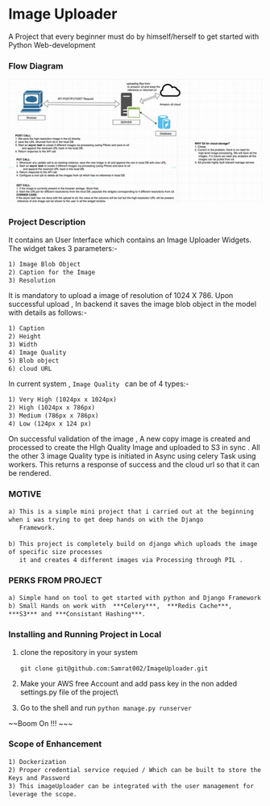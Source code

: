 # Image  Uploader
A Project that every beginner must do by himself/herself to get started with Python Web-development

### Flow Diagram 

![Flow Diagram](https://github.com/Samrat002/ImageUploader/blob/master/flow_diagram.png) 


### Project Description
It contains an User Interface which contains an Image Uploader Widgets. The widget takes 3 parameters:-
    
    1) Image Blob Object
    2) Caption for the Image
    3) Resolution
    
It is mandatory to upload a image of resolution of 1024 X 786.
Upon successful upload , In backend it saves the image blob object in the model with details as follows:-

    1) Caption
    2) Height
    3) Width
    4) Image Quality 
    5) Blob object
    6) cloud URL
    
In current system , ``Image Quality `` can be of 4 types:-
    
    1) Very High (1024px x 1024px)
    2) High (1024px x 786px)
    3) Medium (786px x 786px)
    4) Low (124px x 124 px)
    
On successful validation of the image , A new copy image is created and processed to create the HIgh Quality Image
and uploaded to S3 in sync .
All the other 3 image Quality type is initiated in Async using celery Task using workers. 
This returns a response of success and the cloud url so that it can be rendered. 

### MOTIVE
    a) This is a simple mini project that i carried out at the beginning when i was trying to get deep hands on with the Django
       Framework.
       
    b) This project is completely build on django which uploads the image of specific size processes 
       it and creates 4 different images via Processing through PIL .

### PERKS FROM PROJECT 
    a) Simple hand on tool to get started with python and Django Framework
    b) Small Hands on work with  ***Celery***,  ***Redis Cache***, ***S3*** and ***Consistant Hashing***.
    
### Installing and Running Project in Local
   1) clone the repository in your system 
    
        ```git clone git@github.com:Samrat002/ImageUploader.git```
        
   2) Make your AWS free Account and add pass key in the non added settings.py file of the project\
   3) Go to the shell and run
      `python manage.py runserver`
      
~~Boom On !!! ~~~

### Scope of Enhancement
    1) Dockerization
    2) Proper credential service requied / Which can be built to store the Keys and Password
    3) This imageUploader can be integrated with the user management for leverage the scope.
